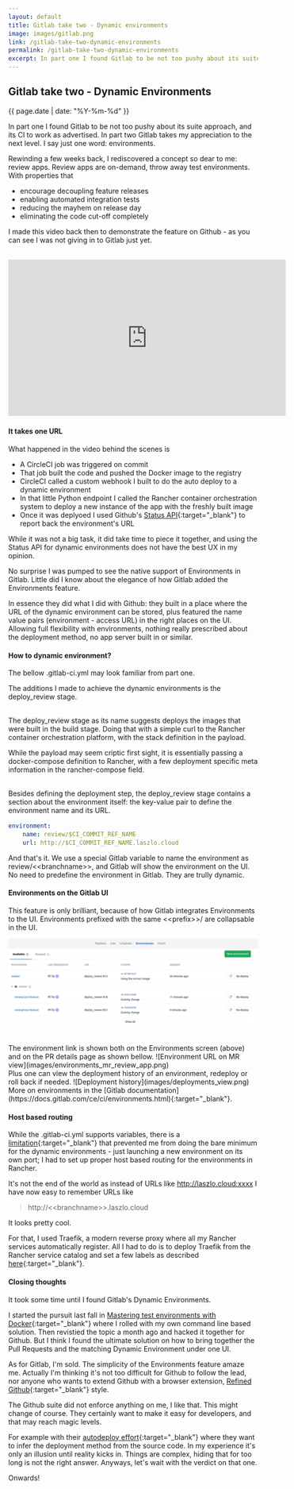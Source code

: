 ```yaml
---
layout: default
title: Gitlab take two - Dynamic environments
image: images/gitlab.png
link: /gitlab-take-two-dynamic-environments
permalink: /gitlab-take-two-dynamic-environments
excerpt: In part one I found Gitlab to be not too pushy about its suite approach, and in part two Gitlab takes my appreciation to the next level. I say just one word - environments.
--- 
```


## Gitlab take two - Dynamic Environments
{{ page.date | date: "%Y-%m-%d" }}

In part one I found Gitlab to be not too pushy about its suite approach, and its CI to work as advertised. In part two Gitlab takes my appreciation to the next level. I say just one word: environments.

Rewinding a few weeks back, I rediscovered a concept so dear to me: review apps. Review apps are on-demand, throw away test environments. With properties that 

* encourage decoupling feature releases
* enabling automated integration tests
* reducing the mayhem on release day
* eliminating the code cut-off completely 

I made this video back then to demonstrate the feature on Github - as you can see I was not giving in to Gitlab just yet. 

<br/>

<iframe width="560" height="315" src="https://www.youtube.com/embed/ctXMNLg2rpk" frameborder="0" allowfullscreen></iframe> 

<br/>

#### It takes one URL

What happened in the video behind the scenes is

* A CircleCI job was triggered on commit
* That job built the code and pushed the Docker image to the registry
* CircleCI called a custom webhook I built to do the auto deploy to a dynamic environment
* In that little Python endpoint I called the Rancher container orchestration system to deploy a new instance of the app with the freshly built image
* Once it was deplyoed I used Github's [Status API](https://developer.github.com/v3/repos/statuses/){:target="_blank"} to report back the environment's URL

While it was not a big task, it did take time to piece it together, and using the Status API for dynamic environments does not have the best UX in my opinion. 

No surprise I was pumped to see the native support of Environments in Gitlab. Little did I know about the elegance of how Gitlab added the Environments feature. 

In essence they did what I did with Github: they built in a place where the URL of the dynamic environment can be stored, plus featured the name value pairs (environment - access URL) in the right places on the UI. Allowing full flexibility with environments, nothing really prescribed about the deployment method, no app server built in or similar.

#### How to dynamic environment?

The bellow .gitlab-ci.yml may look familiar from part one. 

The additions I made to achieve the dynamic environments is the deploy_review stage.

<script src="https://gist.github.com/laszlocph/0cac604fa56e0ac6e5a2141939162fb4.js"></script>

<br/>
The deploy_review stage as its name suggests deploys the images that were built in the build stage. Doing that with a simple curl to the Rancher container orchestration platform, with the stack definition in the payload.

While the payload may seem criptic first sight, it is essentially passing a docker-compose definition to Rancher, with a few deployment specific meta information in the rancher-compose field.

<script src="https://gist.github.com/laszlocph/f2da691257045a13b09e58a31d099db6.js"></script>

<br/>
Besides defining the deployment step, the deploy_review stage contains a section about the environment itself: the key-value pair to define the environment name and its URL.

```yml
environment:
    name: review/$CI_COMMIT_REF_NAME
    url: http://$CI_COMMIT_REF_NAME.laszlo.cloud
```

And that's it. We use a special Gitlab variable to name the environment as review/&lt;&lt;branchname&gt;&gt;, and Gitlab will show the environment on the UI. No need to predefine the environment in Gitlab. They are trully dynamic.

#### Environments on the Gitlab UI

This feature is only brilliant, because of how Gitlab integrates Environments to the UI. Environments prefixed with the same &lt;&lt;prefix&gt;&gt;/ are collapsable in the UI.

![Gitlab environments](images/gitlab-envs.png)

<br/>
The environment link is shown both on the Environments screen (above) and on the PR details page as shown bellow.
![Environment URL on MR view](images/environments_mr_review_app.png)

<br/>
Plus one can view the deployment history of an environment, redeploy or roll back if needed.
![Deployment history](images/deployments_view.png)

<br/>
More on environments in the [Gitlab documentation](https://docs.gitlab.com/ce/ci/environments.html){:target="_blank"}.

#### Host based routing

While the .gitlab-ci.yml supports variables, there is a [limitation](https://docs.gitlab.com/ce/ci/environments.html#limitations){:target="_blank"} that prevented me from doing the bare minimum for the dynamic environments - just launching a new environment on its own port; I had to set up proper host based routing for the environments in Rancher.

It's not the end of the world as instead of URLs like http://laszlo.cloud:xxxx I have now easy to remember URLs like 

>http://&lt;&lt;branchname&gt;&gt;.laszlo.cloud 

It looks pretty cool.

For that, I used Traefik, a modern reverse proxy where all my Rancher services automatically register. All I had to do is to deploy Traefik from the Rancher service catalog and set a few labels as described [here](http://rancher.com/traefik-active-load-balancer-on-rancher/){:target="_blank"}.

#### Closing thoughts

It took some time until I found Gitlab's Dynamic Environments. 

I started the pursuit last fall in [Mastering test environments with Docker](/Mastering-test-environments-with-Docker){:target="_blank"} where I rolled with my own command line based solution. Then revistied the topic a month ago and hacked it together for Github. But I think I found the ultimate solution on how to bring together the Pull Requests and the matching Dynamic Environment under one UI.

As for Gitlab, I'm sold. The simplicity of the Environments feature amaze me. Actually I'm thinking it's not too difficult for Github to follow the lead, nor anyone who wants to extend Github with a browser extension, [Refined Github](https://github.com/sindresorhus/refined-github){:target="_blank"} style.

The Github suite did not enforce anything on me, I like that. This might change of course. They certainly want to make it easy for developers, and that may reach magic levels. 

For example with their [autodeploy effort](https://docs.gitlab.com/ee/ci/autodeploy/index.html){:target="_blank"} where they want to infer the deployment method from the source code. In my experience it's only an illusion until reality kicks in. Things are complex, hiding that for too long is not the right answer. Anyways, let's wait with the verdict on that one.

Onwards!
